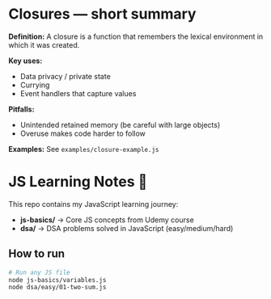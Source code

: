 # Closures — short summary

**Definition:** A closure is a function that remembers the lexical environment in which it was created.

**Key uses:**
- Data privacy / private state
- Currying
- Event handlers that capture values

**Pitfalls:**
- Unintended retained memory (be careful with large objects)
- Overuse makes code harder to follow

**Examples:** See `examples/closure-example.js`


# JS Learning Notes 📘

This repo contains my JavaScript learning journey:
- **js-basics/** → Core JS concepts from Udemy course
- **dsa/** → DSA problems solved in JavaScript (easy/medium/hard)

## How to run
```bash
# Run any JS file
node js-basics/variables.js
node dsa/easy/01-two-sum.js


